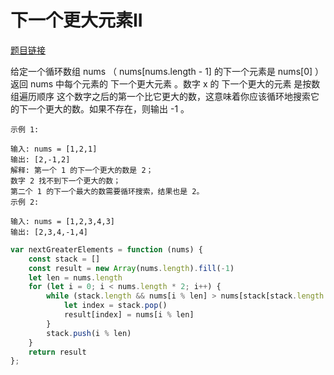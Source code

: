 # 下一个更大元素II
<a href="https://leetcode-cn.com/problems/next-greater-element-ii/" target="_blank">题目链接</a>

给定一个循环数组 nums （ nums[nums.length - 1] 的下一个元素是 nums[0] ）
返回 nums 中每个元素的 下一个更大元素 。数字 x 的 下一个更大的元素 是按数组遍历顺序
这个数字之后的第一个比它更大的数，这意味着你应该循环地搜索它的下一个更大的数。如果不存在，则输出 -1 。



```
示例 1:

输入: nums = [1,2,1]
输出: [2,-1,2]
解释: 第一个 1 的下一个更大的数是 2；
数字 2 找不到下一个更大的数； 
第二个 1 的下一个最大的数需要循环搜索，结果也是 2。
示例 2:

输入: nums = [1,2,3,4,3]
输出: [2,3,4,-1,4]

```


```js
var nextGreaterElements = function (nums) {
    const stack = []
    const result = new Array(nums.length).fill(-1)
    let len = nums.length
    for (let i = 0; i < nums.length * 2; i++) {
        while (stack.length && nums[i % len] > nums[stack[stack.length - 1]]) {
            let index = stack.pop()
            result[index] = nums[i % len]
        }
        stack.push(i % len)
    }
    return result
};
```